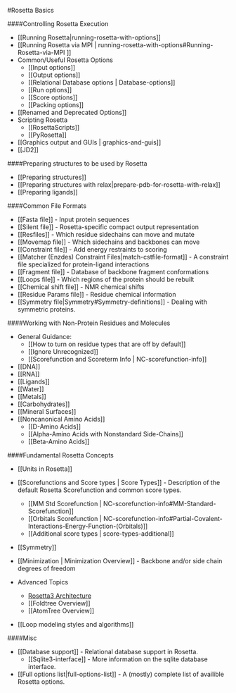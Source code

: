 #Rosetta Basics

####Controlling Rosetta Execution
- [[Running Rosetta|running-rosetta-with-options]]
- [[Running Rosetta via MPI | running-rosetta-with-options#Running-Rosetta-via-MPI ]]
- Common/Useful Rosetta Options
    * [[Input options]]
    * [[Output options]]
    * [[Relational Database options | Database-options]]
    * [[Run options]]
    * [[Score options]]
    * [[Packing options]]
- [[Renamed and Deprecated Options]]
- Scripting Rosetta
    * [[RosettaScripts]]
    * [[PyRosetta]]
- [[Graphics output and GUIs | graphics-and-guis]]
- [[JD2]]

####Preparing structures to be used by Rosetta
- [[Preparing structures]]
- [[Preparing structures with relax|prepare-pdb-for-rosetta-with-relax]]
- [[Preparing ligands]]

####Common File Formats
- [[Fasta file]] - Input protein sequences
- [[Silent file]] - Rosetta-specific compact output representation
- [[Resfiles]] - Which residue sidechains can move and mutate
- [[Movemap file]] - Which sidechains and backbones can move
- [[Constraint file]] - Add energy restraints to scoring
- [[Matcher (Enzdes) Constraint Files|match-cstfile-format]] - A constraint file specialized for protein-ligand interactions
- [[Fragment file]] - Database of backbone fragment conformations
- [[Loops file]] - Which regions of the protein should be rebuilt
- [[Chemical shift file]] - NMR chemical shifts
- [[Residue Params file]] - Residue chemical information
- [[Symmetry file|Symmetry#Symmetry-definitions]] - Dealing with symmetric proteins.

####Working with Non-Protein Residues and Molecules
- General Guidance:
    *  [[How to turn on residue types that are off by default]]
    *  [[Ignore Unrecognized]]
    *  [[Scorefunction and Scoreterm Info | NC-scorefunction-info]]
- [[DNA]]
- [[RNA]]
- [[Ligands]]
- [[Water]]
- [[Metals]]
- [[Carbohydrates]]
- [[Mineral Surfaces]]
- [[Noncanonical Amino Acids]]
    *  [[D-Amino Acids]]
    *  [[Alpha-Amino Acids with Nonstandard Side-Chains]]
    *  [[Beta-Amino Acids]]

####Fundamental Rosetta Concepts
- [[Units in Rosetta]]

- [[Scorefunctions and Score types | Score Types]] - Description of the default Rosetta Scorefunction and common score types.
    *  [[MM Std Scorefunction | NC-scorefunction-info#MM-Standard-Scorefunction]]
    *  [[Orbitals Scorefunction | NC-scorefunction-info#Partial-Covalent-Interactions-Energy-Function-(Orbitals)]]
    *  [[Additional score types | score-types-additional]]
- [[Symmetry]]
- [[Minimization | Minimization Overview]] - Backbone and/or side chain degrees of freedom
- Advanced Topics
    * [Rosetta3 Architecture](http://www.ncbi.nlm.nih.gov/pubmed/21187238)
    * [[Foldtree Overview]]
    * [[AtomTree Overview]]
- [[Loop modeling styles and algorithms]]

####Misc
- [[Database support]] - Relational database support in Rosetta.
    *  [[Sqlite3-interface]] - More information on the sqlite database interface.
- [[Full options list|full-options-list]] - A (mostly) complete list of availible Rosetta options.
